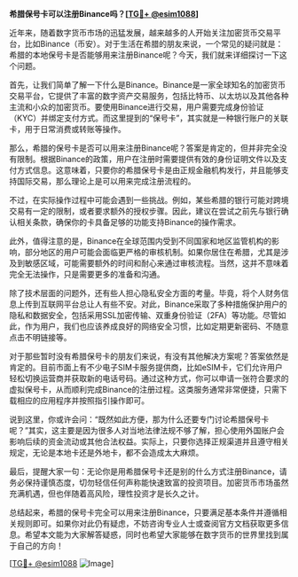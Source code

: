 **希腊保号卡可以注册Binance吗？[[TG💪+ @esim1088](https://t.me/s/esim1088)]**

近年来，随着数字货币市场的迅猛发展，越来越多的人开始关注加密货币交易平台，比如Binance（币安）。对于生活在希腊的朋友来说，一个常见的疑问就是：希腊的本地保号卡是否能够用来注册Binance呢？今天，我们就来详细探讨一下这个问题。

首先，让我们简单了解一下什么是Binance。Binance是一家全球知名的加密货币交易平台，它提供了丰富的数字资产交易服务，包括比特币、以太坊以及其他各种主流和小众的加密货币。要使用Binance进行交易，用户需要完成身份验证（KYC）并绑定支付方式。而这里提到的“保号卡”，其实就是一种银行账户的关联卡，用于日常消费或转账等操作。

那么，希腊的保号卡是否可以用来注册Binance呢？答案是肯定的，但并非完全没有限制。根据Binance的政策，用户在注册时需要提供有效的身份证明文件以及支付方式信息。这意味着，只要你的希腊保号卡是由正规金融机构发行，并且能够支持国际交易，那么理论上是可以用来完成注册流程的。

不过，在实际操作过程中可能会遇到一些挑战。例如，某些希腊的银行可能对跨境交易有一定的限制，或者要求额外的授权步骤。因此，建议在尝试之前先与银行确认相关条款，确保你的卡具备足够的功能支持Binance的操作需求。

此外，值得注意的是，Binance在全球范围内受到不同国家和地区监管机构的影响，部分地区的用户可能会面临更严格的审核机制。如果你居住在希腊，尤其是涉及到敏感区域，可能需要额外的时间和耐心来通过审核流程。当然，这并不意味着完全无法操作，只是需要更多的准备和沟通。

除了技术层面的问题外，还有些人担心隐私安全方面的考量。毕竟，将个人财务信息上传到互联网平台总让人有些不安。对此，Binance采取了多种措施保护用户的隐私和数据安全，包括采用SSL加密传输、双重身份验证（2FA）等功能。尽管如此，作为用户，我们也应该养成良好的网络安全习惯，比如定期更新密码、不随意点击不明链接等。

对于那些暂时没有希腊保号卡的朋友们来说，有没有其他解决方案呢？答案依然是肯定的。目前市面上有不少电子SIM卡服务提供商，比如eSIM卡，它们允许用户轻松切换运营商并获取新的电话号码。通过这种方式，你可以申请一张符合要求的虚拟保号卡，从而顺利完成Binance的注册过程。这类服务通常非常便捷，只需下载相应的应用程序并按照指引操作即可。

说到这里，你或许会问：“既然如此方便，那为什么还要专门讨论希腊保号卡呢？”其实，这主要是因为很多人对当地法律法规不够了解，担心使用外国账户会影响后续的资金流动或其他合法权益。实际上，只要你选择正规渠道并且遵守相关规定，无论是本地卡还是外地卡，都不会造成太大麻烦。

最后，提醒大家一句：无论你是用希腊保号卡还是别的什么方式注册Binance，请务必保持谨慎态度，切勿轻信任何声称能快速致富的投资项目。加密货币市场虽然充满机遇，但也伴随着高风险，理性投资才是长久之计。

总结起来，希腊的保号卡完全可以用来注册Binance，只要满足基本条件并遵循相关规则即可。如果你对此仍有疑虑，不妨咨询专业人士或查阅官方文档获取更多信息。希望本文能为大家解答疑惑，同时也希望大家能够在数字货币的世界里找到属于自己的方向！

[[TG💪+ @esim1088](https://t.me/s/esim1088) ![Image](https://i.postimg.cc/4NQfJmqS/Snipaste-2025-05-13-00-14-12.png)]